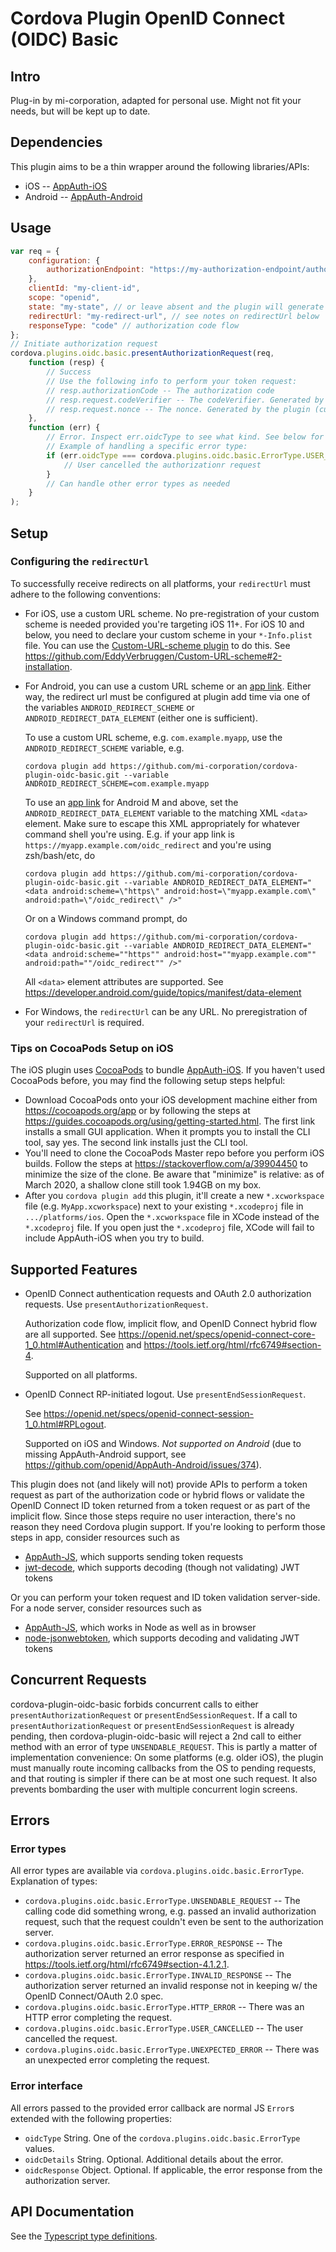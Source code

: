# Cordova Plugin OpenID Connect (OIDC) Basic

## Intro
Plug-in by mi-corporation, adapted for personal use. Might not fit your needs, but will be kept up to date.

## Dependencies
This plugin aims to be a thin wrapper around the following libraries/APIs:
- iOS -- [AppAuth-iOS](https://github.com/openid/AppAuth-iOS)
- Android -- [AppAuth-Android](https://github.com/openid/AppAuth-Android)

## Usage
```js
var req = {
    configuration: {
        authorizationEndpoint: "https://my-authorization-endpoint/authorize"
    },
    clientId: "my-client-id",
    scope: "openid",
    state: "my-state", // or leave absent and the plugin will generate random state by default
    redirectUrl: "my-redirect-url", // see notes on redirectUrl below
    responseType: "code" // authorization code flow
};
// Initiate authorization request
cordova.plugins.oidc.basic.presentAuthorizationRequest(req,
    function (resp) {
        // Success
        // Use the following info to perform your token request:
        // resp.authorizationCode -- The authorization code
        // resp.request.codeVerifier -- The codeVerifier. Generated by the plugin (currently no option to pass in or disable PKCE). Needed as part of the token request.
        // resp.request.nonce -- The nonce. Generated by the plugin (currently no option to pass in or disable). Needed as part of ID token validation.
    },
    function (err) {
        // Error. Inspect err.oidcType to see what kind. See below for more on errors and error types.
        // Example of handling a specific error type:
        if (err.oidcType === cordova.plugins.oidc.basic.ErrorType.USER_CANCELLED) {
            // User cancelled the authorizationr request
        }
        // Can handle other error types as needed
    }
);
```

## Setup
### Configuring the `redirectUrl`
To successfully receive redirects on all platforms, your `redirectUrl` must adhere to the following conventions:
- For iOS, use a custom URL scheme. No pre-registration of your custom scheme is needed provided you're targeting
  iOS 11+. For iOS 10 and below, you need to declare your custom scheme in your `*-Info.plist` file. You can use
  the [Custom-URL-scheme plugin](https://github.com/EddyVerbruggen/Custom-URL-scheme) to do this. See
  https://github.com/EddyVerbruggen/Custom-URL-scheme#2-installation.

- For Android, you can use a custom URL scheme or an [app link](https://developer.android.com/training/app-links).
  Either way, the redirect url must be configured at plugin add time via one of the variables
  `ANDROID_REDIRECT_SCHEME` or `ANDROID_REDIRECT_DATA_ELEMENT` (either one is sufficient).

  To use a custom URL scheme, e.g. `com.example.myapp`, use the `ANDROID_REDIRECT_SCHEME` variable, e.g.
    ```
    cordova plugin add https://github.com/mi-corporation/cordova-plugin-oidc-basic.git --variable ANDROID_REDIRECT_SCHEME=com.example.myapp
    ```
  To use an [app link](https://developer.android.com/training/app-links) for
  Android M and above, set the `ANDROID_REDIRECT_DATA_ELEMENT` variable to the matching XML `<data>`
  element. Make sure to escape this XML appropriately for whatever command shell you're using. E.g.
  if your app link is `https://myapp.example.com/oidc_redirect` and you're using zsh/bash/etc, do
    ```
    cordova plugin add https://github.com/mi-corporation/cordova-plugin-oidc-basic.git --variable ANDROID_REDIRECT_DATA_ELEMENT="<data android:scheme=\"https\" android:host=\"myapp.example.com\" android:path=\"/oidc_redirect\" />"
    ```
  Or on a Windows command prompt, do
    ```
    cordova plugin add https://github.com/mi-corporation/cordova-plugin-oidc-basic.git --variable ANDROID_REDIRECT_DATA_ELEMENT="<data android:scheme=""https"" android:host=""myapp.example.com"" android:path=""/oidc_redirect"" />"
    ```
  All `<data>` element attributes are supported. See https://developer.android.com/guide/topics/manifest/data-element
- For Windows, the `redirectUrl` can be any URL. No preregistration of your `redirectUrl`
  is required.

### Tips on CocoaPods Setup on iOS
The iOS plugin uses [CocoaPods](https://cocoapods.org/) to bundle [AppAuth-iOS](https://github.com/openid/AppAuth-iOS). If you haven't used CocoaPods before, you may find the following setup steps helpful:
- Download CocoaPods onto your iOS development machine either from https://cocoapods.org/app or by
  following the steps at https://guides.cocoapods.org/using/getting-started.html. The first link installs a small GUI application. When it prompts you to install the CLI tool, say yes. The second link installs just
  the CLI tool.
- You'll need to clone the CocoaPods Master repo before you perform iOS builds. Follow the steps at
  https://stackoverflow.com/a/39904450 to minimize the size of the clone. Be aware that "minimize" is relative:
  as of March 2020, a shallow clone still took 1.94GB on my box.
- After you `cordova plugin add` this plugin, it'll create a new `*.xcworkspace` file (e.g. `MyApp.xcworkspace`) next to your existing `*.xcodeproj` file in `.../platforms/ios`. Open the `*.xcworkspace` file
  in XCode instead of the `*.xcodeproj` file. If you open just the `*.xcodeproj` file, XCode will fail to
  include AppAuth-iOS when you try to build.

## Supported Features
- OpenID Connect authentication requests and OAuth 2.0 authorization requests.
  Use `presentAuthorizationRequest`.

  Authorization code flow, implicit flow, and OpenID Connect hybrid flow are all supported.
  See https://openid.net/specs/openid-connect-core-1_0.html#Authentication
  and https://tools.ietf.org/html/rfc6749#section-4.

  Supported on all platforms.

- OpenID Connect RP-initiated logout.
  Use `presentEndSessionRequest`.

  See https://openid.net/specs/openid-connect-session-1_0.html#RPLogout.

  Supported on iOS and Windows. *Not supported on Android* (due to missing AppAuth-Android support,
  see https://github.com/openid/AppAuth-Android/issues/374).

This plugin does not (and likely will not) provide APIs to perform a token request as part of the
authorization code or hybrid flows or validate the OpenID Connect ID token returned from a token request or
as part of the implicit flow. Since those steps require no user interaction, there's no reason they need
Cordova plugin support. If you're looking to perform those steps in app, consider resources such as
- [AppAuth-JS](https://github.com/openid/AppAuth-JS), which supports sending token requests
- [jwt-decode](https://github.com/auth0/jwt-decode), which supports decoding (though not validating) JWT
  tokens

Or you can perform your token request and ID token validation server-side. For a node server, consider
resources such as
- [AppAuth-JS](https://github.com/openid/AppAuth-JS), which works in Node as well as in browser
- [node-jsonwebtoken](https://github.com/auth0/node-jsonwebtoken), which supports decoding and validating JWT
  tokens



## Concurrent Requests
cordova-plugin-oidc-basic forbids concurrent calls to either `presentAuthorizationRequest` or
`presentEndSessionRequest`. If a call to `presentAuthorizationRequest` or `presentEndSessionRequest` is
already pending, then cordova-plugin-oidc-basic will reject a 2nd call to either method with an error of
type `UNSENDABLE_REQUEST`. This is partly a matter of implementation convenience: On some platforms (e.g.
older iOS), the plugin must manually route incoming callbacks from the OS to pending requests, and that routing is simpler if there can be at most one such request. It also prevents bombarding the user with
multiple concurrent login screens.

## Errors
### Error types
All error types are available via `cordova.plugins.oidc.basic.ErrorType`. Explanation of types:
- `cordova.plugins.oidc.basic.ErrorType.UNSENDABLE_REQUEST` -- The calling code did something wrong,
  e.g. passed an invalid authorization request, such that the request couldn't even be sent to the
  authorization server.
- `cordova.plugins.oidc.basic.ErrorType.ERROR_RESPONSE` -- The authorization server returned an error
  response as specified in https://tools.ietf.org/html/rfc6749#section-4.1.2.1.
- `cordova.plugins.oidc.basic.ErrorType.INVALID_RESPONSE` -- The authorization server returned an
  invalid response not in keeping w/ the OpenID Connect/OAuth 2.0 spec.
- `cordova.plugins.oidc.basic.ErrorType.HTTP_ERROR` -- There was an HTTP error completing the request.
- `cordova.plugins.oidc.basic.ErrorType.USER_CANCELLED` -- The user cancelled the request.
- `cordova.plugins.oidc.basic.ErrorType.UNEXPECTED_ERROR` -- There was an unexpected error completing
  the request.

### Error interface
All errors passed to the provided error callback are normal JS `Error`s extended with the following
properties:
- `oidcType` String. One of the `cordova.plugins.oidc.basic.ErrorType` values.
- `oidcDetails` String. Optional. Additional details about the error.
- `oidcResponse` Object. Optional. If applicable, the error response from the authorization server.

## API Documentation
See the [Typescript type definitions](types/index.d.ts).
